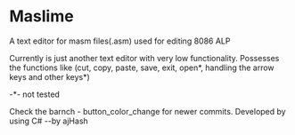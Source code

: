 # Maslime
A text editor for masm files(.asm) used for editing 8086 ALP

Currently is just another text editor with very low functionality.
Possesses the functions like (cut, copy, paste, save, exit, open*, handling the arrow keys and other keys*)

 -*- not tested

Check the barnch - button_color_change for newer commits.
Developed by using C#
--by ajHash
